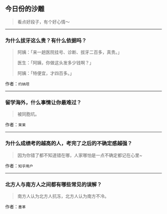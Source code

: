 ## 今日份的沙雕

> 看点好段子，有个好心情～


 
---

### 为什么拔牙这么贵？有什么依据吗？

> 阿姨：「来一趟医院挂号、诊断、拔牙二百多，真贵。」
> 
> 医生：「阿姨，你做这头发多少钱啊？」
> 
> 阿姨：「特便宜，才四百多。」


作者：`约纳坦`

---

### 留学海外，什么事情让你最难过？

> 被同胞坑。


作者：`茉茉`

---

### 为什么成绩考的越高的人，考完了之后的不确定感越强？

> 因为你错了都不知道错在哪，人家哪怕是一点不确定都记在心里~


作者：`知乎用户`

---

### 北方人与南方人之间都有哪些常见的误解？

> 南方人认为北方人抗冻，北方人认为南方不冷。


作者：`墨革`
